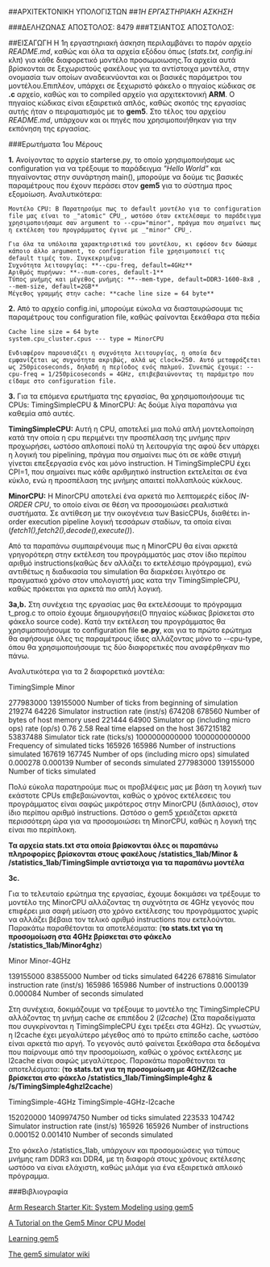 ##ΑΡΧΙΤΕΚΤΟΝΙΚΗ ΥΠΟΛΟΓΙΣΤΩΝ
##_1Η ΕΡΓΑΣΤΗΡΙΑΚΗ ΑΣΚΗΣΗ_

###ΔΕΛΗΖΩΝΑΣ ΑΠΟΣΤΟΛΟΣ: 8479
###ΤΣΙΑΝΤΟΣ ΑΠΟΣΤΟΛΟΣ:  

##ΕΙΣΑΓΩΓΗ
Η 1η εργαστηριακή άσκηση περιλαμβάνει το παρόν αρχείο _README.md_, καθώς και όλα τα αρχεία εξόδου όπως (_stats.txt, config.ini_ κλπ) για κάθε διαφορετικό μοντέλο προσωμοιωσης.Τα αρχεία αυτά βρίσκονται σε ξεχωριστούς φακέλους για τα αντίστοιχα μοντέλα, στην ονομασία των οποίων αναδεικνύονται και οι βασικές παράμετροι του μοντέλου.Επιπλέον, υπάρχει σε ξεχωριστό φάκελο ο πηγαίος κώδικας σε **.c** αρχείο, καθώς και το compiled αρχείο για αρχιτεκτονική **ARM**. Ο πηγαίος κώδικας είναι εξαιρετικά απλός, καθώς σκοπός της εργασίας αυτής ήταν ο πειραματισμός με το **gem5**. Στο τέλος του αρχείου _README.md_, υπάρχουν και οι πηγές που χρησιμοποιήθηκαν για την εκπόνηση της εργασίας.


###Ερωτήματα 1ου Μέρους

**1.** 
Ανοίγοντας το αρχείο starterse.py, το οποίο χρησιμοποιήσαμε ως configuration για να τρέξουμε το παράδειγμα _"Hello World"_ και πηγαίνοντας στην συνάρτηση main(), μπορούμε να δούμε τις βασικές παραμέτρους που έχουν περάσει στον **gem5** για το σύστημα προς εξομοίωση. Αναλυτικότερα:
	
	Μοντέλο CPU: Β Παρατηρούμε πως το default μοντέλο για το configuration file μας είναι το _"atomic" CPU_, ωστόσο όταν εκτελέσαμε το παράδειγμα χρησιμοποιήσαμε σαν argument το --cpu="minor", πράγμα που σημαίνει πως η εκτέλεση του προγράμματος έγινε με _"minor" CPU_.

	Για όλα τα υπόλοιπα χαρακτηριστικά του μοντέλου, κι εφόσον δεν δώσαμε κάποιο άλλο argument, το configuration file χρησιμοποιεί τις 		default τιμές του. Συγκεκριμένα:
	Συχνότητα λειτουργίας: **--cpu-freq, default=4GHz**
	Αριθμός πυρήνων: **--num-cores, default-1**
	Τύπος μνήμης και μέγεθος μνήμης: **--mem-type, default=DDR3-1600-8x8 , --mem-size, default=2GB**
	Μέγεθος γραμμής στην cache: **cache line size = 64 byte**


**2.**
Από το αρχείο config.ini, μπορούμε εύκολα να διασταυρώσουμε τις παραμέτρους του configuration file, καθώς φαίνονται ξεκάθαρα στα πεδία 
	
	Cache line size = 64 byte
	system.cpu_cluster.cpus --- type = MinorCPU

	Ενδιαφέρον παρουσιάζει η συχνότητα λειτουργίας, η οποία δεν εμφανίζεται ως συχνότητα ακριβώς, αλλά ως clock=250. Αυτό μεταφράζεται ως 250picoseconds, δηλαδή η περίοδος ενός παλμού. Συνεπώς έχουμε: --cpu-freq = 1/250picoseconds = 4GHz, επιβεβαιώνοντας τη παράμετρο που είδαμε στο configuration file.


**3.**
Για τα επόμενα ερωτήματα της εργασίας, θα χρησιμοποιήσουμε τις CPUs: TimingSimpleCPU & MinorCPU: Ας δούμε λίγα παραπάνω για καθεμία από αυτές.

**TimingSimpleCPU:** Αυτή η CPU, αποτελεί μια πολύ απλή μοντελοποίηση κατά την οποία η cpu περιμένει την προσπέλαση της μνήμης πριν προχωρήσει, ωστόσο απλοποιεί πολύ τη λειτουργία της αφού δεν υπάρχει η λογική του pipelining, πράγμα που σημαίνει πως ότι σε κάθε στιγμή γίνεται επεξεργασία ενός και μόνο instruction. H TimingSimpleCPU έχει CPI=1, που σημαίνει πως κάθε αριθμητικό instruction εκτελείται σε ένα κύκλο, ενώ η προσπέλαση της μνήμης απαιτεί πολλαπλούς κύκλους.

**MinorCPU:** H MinorCPU αποτελεί ένα αρκετά πιο λεπτομερές είδος _IN-ORDER CPU_, το οποίο είναι σε θέση να προσομοιώσει ρεαλιστικά συστήματα. Σε αντίθεση με την οικογένεια των BasicCPUs, διαθέτει in-order execution pipeline λογική τεσσάρων σταδίων, τα οποία είναι (_fetch1(),fetch2(),decode(),execute()_).

Από τα παραπάνω συμπαιρένουμε πως η MinorCPU θα είναι αρκετά γρηγορότερη στην εκτέλεση του προγράμματός μας στον ίδιο περίπου αριθμό instructions(καθώς δεν αλλάζει το εκτελέσιμο πρόγραμμα), ενώ αντιθέτως η διαδικασία του simulation θα διαρκέσει λιγότερο σε πραγματικό χρόνο στον υπολογιστή μας κατα την TimingSimpleCPU, καθώς πρόκειται για αρκετά πιο απλή λογική.


**3a,b.**
Στη συνέχεια της εργασίας μας θα εκτελέσουμε το πρόγραμμα t_prog.c το οποίο έχουμε δημιουργήσει(Ο πηγαίος κώδικας βρίσκεται στο φάκελο source code). Κατά την εκτέλεση του προγράμματος θα χρησιμοποιήσουμε το configuration file **se.py**, και για το πρώτο ερώτημα θα αφήσουμε όλες τις παραμέτρους ίδιες αλλάζοντας μόνο το --cpu-type, όπου θα χρησιμοποιήσουμε τις δύο διαφορετικές που αναφέρθηκαν πιο πάνω.

Αναλυτικότερα για τα 2 διαφορετικά μοντέλα:

TimingSimple        Minor 

277983000         139155000                Number of ticks from beginning of simulation 
219274            64226                    Simulator instruction rate (inst/s)
674208            678560                   Number of bytes of host memory used
221444            64900                    Simulator op (including micro ops) rate (op/s)
0.76              2.58                     Real time elapsed on the host
367215182         53837488                 Simulator tick rate (ticks/s)
1000000000000     1000000000000            Frequency of simulated ticks
165926            165986                   Number of instructions simulated
167619            167745                   Number of ops (including micro ops) simulated
0.000278          0.000139                 Number of seconds simulated
277983000         139155000                Number of ticks simulated

Πολύ εύκολα παρατηρούμε πως οι προβλέψεις μας με βάση τη λογική των εκάστοτε CPUs επιβεβαιώνονται, καθώς ο χρόνος εκτέλεσεις του προγράμματος είναι σαφώς μικρότερος στην MinorCPU (διπλάσιος), στον ίδιο περίπου αριθμό instructions. Ωστόσο ο gem5 χρειάζεται αρκετά περισσότερη ώρα για να προσομοιώσει τη MinorCPU, καθώς η λογική της είναι πιο περίπλοκη.

**Τα αρχεία stats.txt στα οποία βρίσκονται όλες οι παραπάνω πληροφορίες βρίσκονται στους φακέλους /statistics_1lab/Minor & /statistics_1lab/TimingSimple αντίστοιχα για τα παραπάνω μοντέλα** 


**3c.**

Για το τελευταίο ερώτημα της εργασίας, έχουμε δοκιμάσει να τρέξουμε το μοντέλο της MinorCPU αλλάζοντας τη συχνότητα σε 4GHz γεγονός που επιφέρει μια σαφή μείωση στο χρόνο εκτέλεσης του προγράμματος χωρίς να αλλάζει βέβαια τον τελικό αριθμό instructions που εκτελούνται. Παρακάτω παραθέτονται τα αποτελέσματα: (**το stats.txt για τη προσομοίωση στα 4GHz βρίσκεται στο φάκελο /statistics_1lab/Minor4ghz**)

Minor            Minor-4GHz

139155000        83855000           Number od ticks simulated
64226            678816             Simulator instruction rate (inst/s)
165986           165986             Number of instructions
0.000139         0.000084           Number of seconds simulated


Στη συνέχεια, δοκιμάζουμε να τρέξουμε το μοντέλο της TimingSimpleCPU αλλάζοντας τη μνήμη cache σε επιπέδου 2 (_l2cache_) (Στα παραδείγματα που συγκρίνονται η TimingSimpleCPU έχει τρέξει στα 4GHz). Ως γνωστών, η l2cache έχει μεγαλύτερο μέγεθος από το πρώτο επίπεδο cache, ωστόσο είναι αρκετά πιο αργή. Το γεγονός αυτό φαίνεται ξεκάθαρα στα δεδομένα που παίρνουμε από την προσομοίωση, καθώς ο χρόνος εκτέλεσης με l2cache είναι σαφώς μεγαλύτερος. Παρακάτω παραθέτονται τα αποτελέσματα: (**το stats.txt για τη προσομοίωση με 4GHZ/l2cache βρίσκεται στο φάκελο /statistics_1lab/TimingSimple4ghz & /s/TimingSimple4ghzl2cache**)

TimingSimple-4GHz           TimingSimple-4GHz-l2cache

152020000                   1409974750                Number od ticks simulated
223533                      104742                    Simulator instruction rate (inst/s)
165926                      165926                    Number of instructions
0.000152                    0.001410                  Number of seconds simulated

Στο φάκελο /statistics_1lab, υπάρχουν και προσομοιώσεις για τύπους μνήμης ram DDR3 και DDR4, με τη διαφορά στους χρόνους εκτέλεσης ωστόσο να είναι ελάχιστη, καθώς μιλάμε για ένα εξαιρετικά απλοικό πρόγραμμα.





###Βιβλιογραφία

[Arm Research Starter Kit: System Modeling using gem5](https://raw.githubusercontent.com/arm-university/arm-gem5-rsk/master/gem5_rsk.pdf)

[A Tutorial on the Gem5 Minor CPU Model](https://nitish2112.github.io/post/gem5-minor-cpu/)

[Learning gem5](https://research.cs.wisc.edu/multifacet/papers/learning_gem5_tutorial.pdf)

[The gem5 simulator wiki](http://gem5.org/Main_Page)









